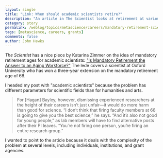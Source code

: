 ```yaml
---
layout: single
title: "Link: When should academic scientists retire?"
description: "An article in The Scientist looks at retirement at various levels."
category: story
permalink: /weblog/topics/metascience/careers/mandatory-retirement-scientist-2019.html
tags: [metascience, careers, grants]
comments: false
author: John Hawks
---
```


<em>The Scientist</em> has a nice piece by Katarina Zimmer on the idea of mandatory retirement ages for academic scientists: <a href="https://www.the-scientist.com/careers/is-mandatory-retirement-the-answer-to-an-aging-workforce-65520">"Is Mandatory Retirement the Answer to an Aging Workforce?"</a> The lede covers a scientist at Oxford University who has won a three-year extension on the mandatory retirement age of 68.

I headed my post with "academic scientists" because the problem has different parameters for scientific fields than for humanities and arts.

<blockquote>For [Hagan] Bayley, however, dismissing experienced researchers at the height of their careers isn’t just unfair—it would do more harm than good for science. “I don’t think that firing faculty members at 68 is going to give you the best science,” he says. “And it’s also not good for young people,” as lab members will have to find alternative posts after their PI leaves. “You’re not firing one person, you’re firing an entire research group.”</blockquote>

I wanted to point to the article because it deals with the complexity of the problem at several levels, including individuals, institutions, and grant agencies.
